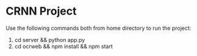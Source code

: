 # **CRNN Project**

Use the following commands both from home directory to run the project:
1. cd server && python app.py
2. cd ocrweb && npm install && npm start